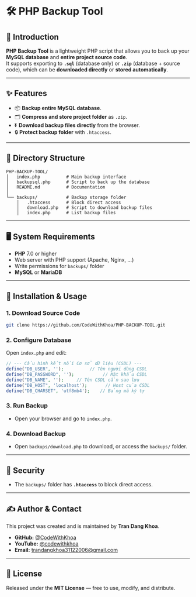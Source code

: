 # 🛠 PHP Backup Tool

## 📖 Introduction
**PHP Backup Tool** is a lightweight PHP script that allows you to back up your **MySQL database** and **entire project source code**.  
It supports exporting to **`.sql`** (database only) or **`.zip`** (database + source code), which can be **downloaded directly** or **stored automatically**.

---

## ✨ Features
- 📦 **Backup entire MySQL database**.
- 🗂 **Compress and store project folder** as `.zip`.
- ⏬ **Download backup files directly** from the browser.
- 🔒 **Protect backup folder** with `.htaccess`.

---

## 📂 Directory Structure
```
PHP-BACKUP-TOOL/
│   index.php          # Main backup interface
│   backupsql.php      # Script to back up the database
│   README.md          # Documentation
│
└── backups/           # Backup storage folder
    │   .htaccess      # Block direct access
    │   download.php   # Script to download backup files
    │   index.php      # List backup files
```

---

## 🖥 System Requirements
- **PHP** 7.0 or higher
- Web server with PHP support (Apache, Nginx, ...)
- Write permissions for `backups/` folder
- **MySQL** or **MariaDB**

---

## 🚀 Installation & Usage

### 1. Download Source Code
```bash
git clone https://github.com/CodeWithKhoa/PHP-BACKUP-TOOL.git
```

### 2. Configure Database
Open `index.php` and edit:
```php
// --- Cấu hình kết nối Cơ sở dữ liệu (CSDL) ---
define("DB_USER", '');          // Tên người dùng CSDL
define("DB_PASSWORD", '');           // Mật khẩu CSDL
define("DB_NAME", '');     // Tên CSDL cần sao lưu
define("DB_HOST", 'localhost');       // Host của CSDL
define("DB_CHARSET", 'utf8mb4');    // Bảng mã ký tự
```

### 3. Run Backup
- Open your browser and go to `index.php`.

### 4. Download Backup
- Open `backups/download.php` to download, or access the `backups/` folder.

---

## 🔐 Security
- The `backups/` folder has **`.htaccess`** to block direct access.

---

## ✍️ Author & Contact

This project was created and is maintained by **Tran Dang Khoa**.

-   **GitHub:** [@CodeWithKhoa](https://github.com/codewithkhoa)
-   **YouTube:** [@codewithkhoa](https://youtube.com/@codewithkhoa)
-   **Email:** [trandangkhoa31122006@gmail.com](mailto:trandangkhoa31122006@gmail.com)

---
## 📜 License
Released under the **MIT License** — free to use, modify, and distribute.
